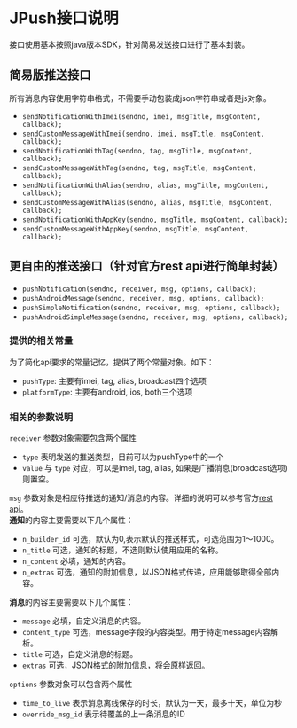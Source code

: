 JPush接口说明
=============
接口使用基本按照java版本SDK，针对简易发送接口进行了基本封装。  

## 简易版推送接口
所有消息内容使用字符串格式，不需要手动包装成json字符串或者是js对象。

- `sendNotificationWithImei(sendno, imei, msgTitle, msgContent, callback);`
- `sendCustomMessageWithImei(sendno, imei, msgTitle, msgContent, callback);`
- `sendNotificationWithTag(sendno, tag, msgTitle, msgContent, callback);`
- `sendCustomMessageWithTag(sendno, tag, msgTitle, msgContent, callback);`
- `sendNotificationWithAlias(sendno, alias, msgTitle, msgContent, callback);`
- `sendCustomMessageWithAlias(sendno, alias, msgTitle, msgContent, callback);`
- `sendNotificationWithAppKey(sendno, msgTitle, msgContent, callback);`
- `sendCustomMessageWithAppKey(sendno, msgTitle, msgContent, callback);`

## 更自由的推送接口（针对官方rest api进行简单封装）

- `pushNotification(sendno, receiver, msg, options, callback);`
- `pushAndroidMessage(sendno, receiver, msg, options, callback);`
- `pushSimpleNotification(sendno, receiver, msg, options, callback);`
- `pushAndroidSimpleMessage(sendno, receiver, msg, options, callback);`

### 提供的相关常量

为了简化api要求的常量记忆，提供了两个常量对象。如下：

- `pushType`: 主要有imei, tag, alias, broadcast四个选项
- `platformType`: 主要有android, ios, both三个选项 

### 相关的参数说明

`receiver` 参数对象需要包含两个属性  
- `type` 表明发送的推送类型，目前可以为pushType中的一个
- `value` 与 `type` 对应，可以是imei, tag, alias, 如果是广播消息(broadcast选项)则置空。

`msg` 参数对象是相应待推送的通知/消息的内容。详细的说明可以参考官方[rest api](http://docs.jpush.cn/display/dev/Push+API+v2#PushAPIv2-消息内容格式)。  
**通知**的内容主要需要以下几个属性：  
- `n_builder_id` 可选，默认为0,表示默认的推送样式，可选范围为1～1000。
- `n_title` 可选，通知的标题，不选则默认使用应用的名称。
- `n_content` 必填，通知的内容。
- `n_extras` 可选，通知的附加信息，以JSON格式传递，应用能够取得全部内容。

**消息**的内容主要需要以下几个属性：
- `message` 必填，自定义消息的内容。
- `content_type` 可选，message字段的内容类型。用于特定message内容解析。
- `title` 可选，自定义消息的标题。
- `extras` 可选，JSON格式的附加信息，将会原样返回。

`options` 参数对象可以包含两个属性  
- `time_to_live` 表示消息离线保存的时长，默认为一天，最多十天，单位为秒
- `override_msg_id` 表示待覆盖的上一条消息的ID

